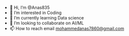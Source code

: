 - 👋 Hi, I’m @Anas835
- 👀 I’m interested in Coding
- 🌱 I’m currently learning Data science
- 💞️ I’m looking to collaborate on AI/ML
- 📫 How to reach email mohammedanas7860@gmail.com

<!---
Anas835/Anas835 is a ✨ special ✨ repository because its `README.md` (this file) appears on your GitHub profile.
You can click the Preview link to take a look at your changes.
--->
